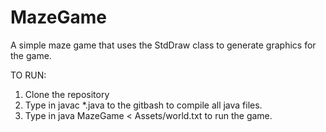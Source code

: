 # MazeGame

A simple maze game that uses the StdDraw class to generate graphics for the game.

TO RUN:
1. Clone the repository
2. Type in javac *.java to the gitbash to compile all java files.
3. Type in java MazeGame < Assets/world.txt to run the game.

